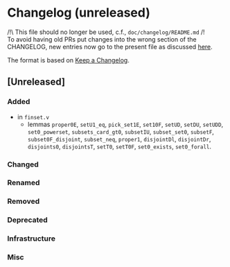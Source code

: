 # Changelog (unreleased)

/!\ This file should no longer be used, c.f., `doc/changelog/README.md` /!\
To avoid having old PRs put changes into the wrong section of the CHANGELOG,
new entries now go to the present file as discussed
[here](https://github.com/math-comp/math-comp/wiki/Agenda-of-the-April-23rd-2019-meeting-9h30-to-12h30#avoiding-issues-with-changelog).

The format is based on [Keep a Changelog](https://keepachangelog.com/en/1.0.0/).

## [Unreleased]

### Added

- in `finset.v`
  + lemmas `proper0E`, `setU1_eq`, `pick_set1E`, `set10F`,
    `setUD`, `setDU`, `setUDD`, `set0_powerset`,
    `subsets_card_gt0`, `subsetIU`, `subset_set0`, `subsetF`,
	`subset0F_disjoint`, `subset_neq`, `proper1`,
	`disjointDl`, `disjointDr`, `disjoints0`, `disjointsT`,
	`setT0`, `setT0F`, `set0_exists`, `set0_forall`.
	
### Changed

### Renamed

### Removed

### Deprecated

### Infrastructure

### Misc


